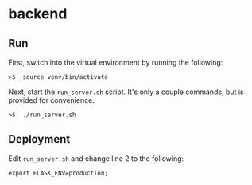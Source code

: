 # backend


## Run
First, switch into the virtual environment by running the following:

    >$  source venv/bin/activate

Next, start the `run_server.sh` script. It's only a couple commands,
but is provided for convenience.

    >$  ./run_server.sh

## Deployment
Edit `run_server.sh` and change line 2 to the following:

    export FLASK_ENV=production;